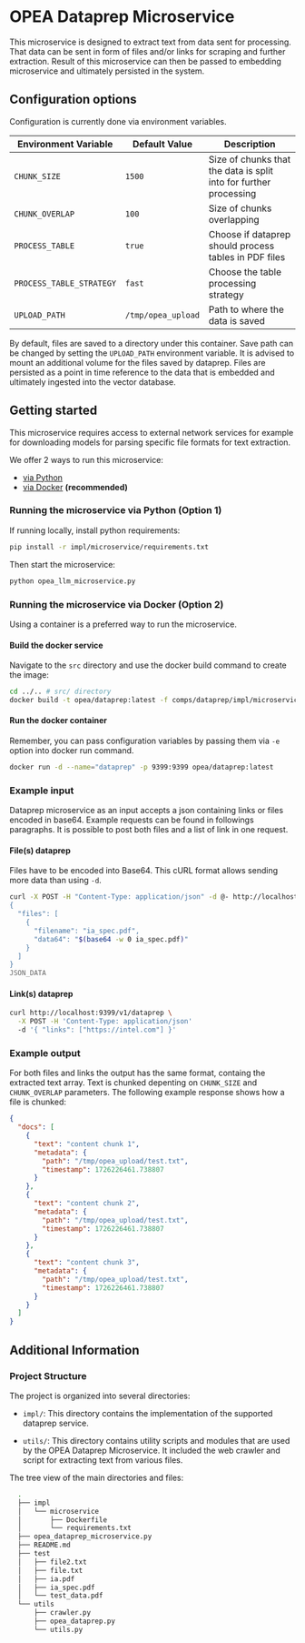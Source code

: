 # OPEA Dataprep Microservice

This microservice is designed to extract text from data sent for processing. That data can be sent in form of files and/or links for scraping and further extraction. Result of this microservice can then be passed to embedding microservice and ultimately persisted in the system.

## Configuration options

Configuration is currently done via environment variables.

| Environment Variable    | Default Value     | Description                                                                                      |
|-------------------------|-------------------|--------------------------------------------------------------------------------------------------|
| `CHUNK_SIZE`            | `1500`            | Size of chunks that the data is split into for further processing                                |
| `CHUNK_OVERLAP`         | `100`             | Size of chunks overlapping                                                                       |
| `PROCESS_TABLE`         | `true`            | Choose if dataprep should process tables in PDF files                                            |
| `PROCESS_TABLE_STRATEGY`| `fast`            | Choose the table processing strategy                                                             |
| `UPLOAD_PATH`           | `/tmp/opea_upload`| Path to where the data is saved                                                                  |

By default, files are saved to a directory under this container. Save path can be changed by setting the `UPLOAD_PATH` environment variable. It is advised to mount an additional volume for the files saved by dataprep. Files are persisted as a point in time reference to the data that is embedded and ultimately ingested into the vector database. 


## Getting started

This microservice requires access to external network services for example for downloading models for parsing specific file formats for text extraction.

We offer 2 ways to run this microservice: 
  - [via Python](#running-the-microservice-via-python-option-1)
  - [via Docker](#running-the-microservice-via-docker-option-2) **(recommended)**


### Running the microservice via Python (Option 1)

If running locally, install python requirements:

```bash
pip install -r impl/microservice/requirements.txt
```

Then start the microservice:

```bash
python opea_llm_microservice.py
```

### Running the microservice via Docker (Option 2)

Using a container is a preferred way to run the microservice.

#### Build the docker service

Navigate to the `src` directory and use the docker build command to create the image:

```bash
cd ../.. # src/ directory
docker build -t opea/dataprep:latest -f comps/dataprep/impl/microservice/Dockerfile .
```

#### Run the docker container

Remember, you can pass configuration variables by passing them via `-e` option into docker run command.

```bash
docker run -d --name="dataprep" -p 9399:9399 opea/dataprep:latest
```

### Example input

Dataprep microservice as an input accepts a json containing links or files encoded in base64. Example requests can be found in followings paragraphs. It is possible to post both files and a list of link in one request.

#### File(s) dataprep

Files have to be encoded into Base64. This cURL format allows sending more data than using `-d`.

```bash
curl -X POST -H "Content-Type: application/json" -d @- http://localhost:9399/v1/dataprep <<JSON_DATA
{
  "files": [
    {
      "filename": "ia_spec.pdf",
      "data64": "$(base64 -w 0 ia_spec.pdf)"
    }
  ]
}
JSON_DATA
```

#### Link(s) dataprep

```bash
curl http://localhost:9399/v1/dataprep \
  -X POST -H 'Content-Type: application/json'
  -d '{ "links": ["https://intel.com"] }'
```

### Example output

For both files and links the output has the same format, containg the extracted text array. Text is chunked depenting on `CHUNK_SIZE` and `CHUNK_OVERLAP` parameters. The following example response shows how a file is chunked:

```json
{
  "docs": [
    {
      "text": "content chunk 1",
      "metadata": {
        "path": "/tmp/opea_upload/test.txt",
        "timestamp": 1726226461.738807
      }
    },
    {
      "text": "content chunk 2",
      "metadata": {
        "path": "/tmp/opea_upload/test.txt",
        "timestamp": 1726226461.738807
      }
    },
    {
      "text": "content chunk 3",
      "metadata": {
        "path": "/tmp/opea_upload/test.txt",
        "timestamp": 1726226461.738807
      }
    }
  ]
}
```

## Additional Information
   
### Project Structure

The project is organized into several directories:

- `impl/`: This directory contains the implementation of the supported dataprep service.

- `utils/`: This directory contains utility scripts and modules that are used by the OPEA Dataprep Microservice. It included the web crawler and script for extracting text from various files.

The tree view of the main directories and files:

```bash
  .
  ├── impl
  │   └── microservice
  │       ├── Dockerfile
  │       └── requirements.txt
  ├── opea_dataprep_microservice.py
  ├── README.md
  ├── test
  │   ├── file2.txt
  │   ├── file.txt
  │   ├── ia.pdf
  │   ├── ia_spec.pdf
  │   └── test_data.pdf
  └── utils
      ├── crawler.py
      ├── opea_dataprep.py
      └── utils.py
```
